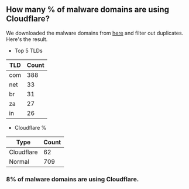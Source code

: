 ## How many % of malware domains are using Cloudflare?


We downloaded the malware domains from [here](https://urlhaus.abuse.ch) and filter out duplicates.
Here's the result.


[//]: # (start replacement)


- Top 5 TLDs

| TLD | Count |
| --- | --- |
| com | 388 |
| net | 33 |
| br | 31 |
| za | 27 |
| in | 26 |


- Cloudflare %

| Type | Count |
| --- | --- |
| Cloudflare | 62 |
| Normal | 709 |


### 8% of malware domains are using Cloudflare.